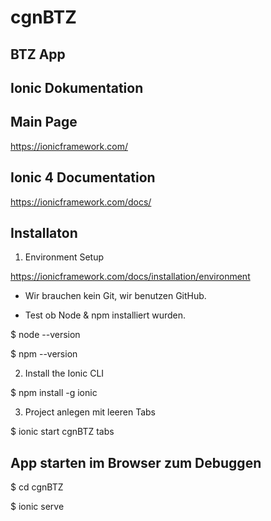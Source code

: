 # cgnBTZ
## BTZ App

## Ionic Dokumentation

## Main Page

https://ionicframework.com/


## Ionic 4 Documentation

https://ionicframework.com/docs/


## Installaton

1. Environment Setup

https://ionicframework.com/docs/installation/environment


- Wir brauchen kein Git, wir benutzen GitHub.

- Test ob Node & npm installiert wurden.


$ node --version

$ npm --version


2. Install the Ionic CLI


$ npm install -g ionic


3. Project anlegen mit leeren Tabs


$ ionic start cgnBTZ tabs


## App starten im Browser zum Debuggen

$ cd cgnBTZ

$ ionic serve
